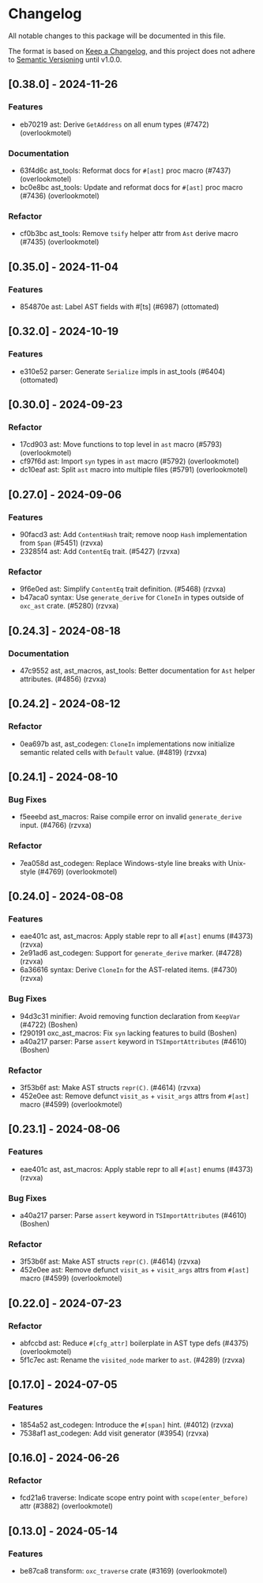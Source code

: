 # Changelog

All notable changes to this package will be documented in this file.

The format is based on [Keep a Changelog](https://keepachangelog.com/en/1.0.0/), and this project does not adhere to [Semantic Versioning](https://semver.org/spec/v2.0.0.html) until v1.0.0.

## [0.38.0] - 2024-11-26

### Features

- eb70219 ast: Derive `GetAddress` on all enum types (#7472) (overlookmotel)

### Documentation

- 63f4d6c ast_tools: Reformat docs for `#[ast]` proc macro (#7437) (overlookmotel)
- bc0e8bc ast_tools: Update and reformat docs for `#[ast]` proc macro (#7436) (overlookmotel)

### Refactor

- cf0b3bc ast_tools: Remove `tsify` helper attr from `Ast` derive macro (#7435) (overlookmotel)

## [0.35.0] - 2024-11-04

### Features

- 854870e ast: Label AST fields with #[ts] (#6987) (ottomated)

## [0.32.0] - 2024-10-19

### Features

- e310e52 parser: Generate `Serialize` impls in ast_tools (#6404) (ottomated)

## [0.30.0] - 2024-09-23

### Refactor

- 17cd903 ast: Move functions to top level in `ast` macro (#5793) (overlookmotel)
- cf97f6d ast: Import `syn` types in `ast` macro (#5792) (overlookmotel)
- dc10eaf ast: Split `ast` macro into multiple files (#5791) (overlookmotel)

## [0.27.0] - 2024-09-06

### Features

- 90facd3 ast: Add `ContentHash` trait; remove noop `Hash` implementation from `Span` (#5451) (rzvxa)
- 23285f4 ast: Add `ContentEq` trait. (#5427) (rzvxa)

### Refactor

- 9f6e0ed ast: Simplify `ContentEq` trait definition. (#5468) (rzvxa)
- b47aca0 syntax: Use `generate_derive` for `CloneIn` in types outside of `oxc_ast` crate. (#5280) (rzvxa)

## [0.24.3] - 2024-08-18

### Documentation

- 47c9552 ast, ast_macros, ast_tools: Better documentation for `Ast` helper attributes. (#4856) (rzvxa)

## [0.24.2] - 2024-08-12

### Refactor

- 0ea697b ast, ast_codegen: `CloneIn` implementations now initialize semantic related cells with `Default` value. (#4819) (rzvxa)

## [0.24.1] - 2024-08-10

### Bug Fixes

- f5eeebd ast_macros: Raise compile error on invalid `generate_derive` input. (#4766) (rzvxa)

### Refactor

- 7ea058d ast_codegen: Replace Windows-style line breaks with Unix-style (#4769) (overlookmotel)

## [0.24.0] - 2024-08-08

### Features

- eae401c ast, ast_macros: Apply stable repr to all `#[ast]` enums (#4373) (rzvxa)
- 2e91ad6 ast_codegen: Support for `generate_derive` marker. (#4728) (rzvxa)
- 6a36616 syntax: Derive `CloneIn` for the AST-related items. (#4730) (rzvxa)

### Bug Fixes

- 94d3c31 minifier: Avoid removing function declaration from `KeepVar` (#4722) (Boshen)
- f290191 oxc_ast_macros: Fix `syn` lacking features to build (Boshen)
- a40a217 parser: Parse `assert` keyword in `TSImportAttributes` (#4610) (Boshen)

### Refactor

- 3f53b6f ast: Make AST structs `repr(C)`. (#4614) (rzvxa)
- 452e0ee ast: Remove defunct `visit_as` + `visit_args` attrs from `#[ast]` macro (#4599) (overlookmotel)

## [0.23.1] - 2024-08-06

### Features

- eae401c ast, ast_macros: Apply stable repr to all `#[ast]` enums (#4373) (rzvxa)

### Bug Fixes

- a40a217 parser: Parse `assert` keyword in `TSImportAttributes` (#4610) (Boshen)

### Refactor

- 3f53b6f ast: Make AST structs `repr(C)`. (#4614) (rzvxa)
- 452e0ee ast: Remove defunct `visit_as` + `visit_args` attrs from `#[ast]` macro (#4599) (overlookmotel)

## [0.22.0] - 2024-07-23

### Refactor

- abfccbd ast: Reduce `#[cfg_attr]` boilerplate in AST type defs (#4375) (overlookmotel)
- 5f1c7ec ast: Rename the `visited_node` marker to `ast`. (#4289) (rzvxa)

## [0.17.0] - 2024-07-05

### Features

- 1854a52 ast_codegen: Introduce the `#[span]` hint. (#4012) (rzvxa)
- 7538af1 ast_codegen: Add visit generator (#3954) (rzvxa)

## [0.16.0] - 2024-06-26

### Refactor

- fcd21a6 traverse: Indicate scope entry point with `scope(enter_before)` attr (#3882) (overlookmotel)

## [0.13.0] - 2024-05-14

### Features

- be87ca8 transform: `oxc_traverse` crate (#3169) (overlookmotel)

